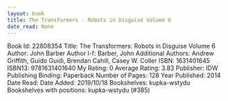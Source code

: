 ```yaml
---
layout: book
title: The Transformers - Robots in Disguise Volume 6
date_read: None
---
```


Book Id: 22808354
Title: The Transformers: Robots in Disguise Volume 6
Author: John Barber
Author l-f: Barber, John
Additional Authors: Andrew Griffith, Guido Guidi, Brendan Cahill, Casey W. Coller
ISBN: 1631401645
ISBN13: 9781631401640
My Rating: 0
Average Rating: 3.83
Publisher: IDW Publishing
Binding: Paperback
Number of Pages: 128
Year Published: 2014
Date Read: 
Date Added: 2019/10/18
Bookshelves: kupka-wstydu
Bookshelves with positions: kupka-wstydu (#385)

